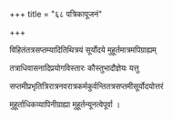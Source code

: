 +++
title = "६८ पत्रिकापूजनं"

+++

विहितंतत्रसप्तम्यादितिथित्रयं सूर्योदये मुहूर्तमात्रमपिग्राह्यम्

तत्राधिवासनादिप्रयोगविस्तारः कौस्तुभादौज्ञेयः यत्तु

सप्तमीप्रभृतित्रिरात्रनवरात्रकर्मकुर्वन्तितत्रसप्तमीसूर्योदयोत्तरं

मुहूर्ताधिकव्यापिनीग्राह्या मुहूर्तन्यूनत्वेपूर्वा ।

